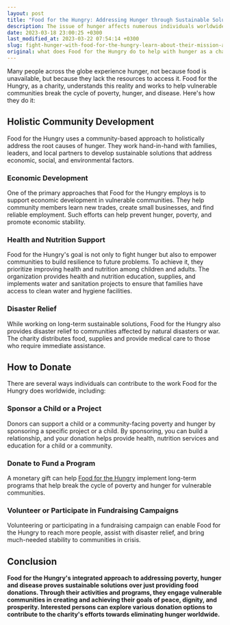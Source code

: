 ```yaml
---
layout: post
title: "Food for the Hungry: Addressing Hunger through Sustainable Solutions"
description: The issue of hunger affects numerous individuals worldwide, not due to food scarcity, but because they lack the means to acquire it. As a non-profit organization, Food for the Hungry recognizes this predicament and strives to assist susceptible communities in breaking the continuum of destitution, malnutrition, and illness. The charity implements several strategies to achieve this objective.
date: 2023-03-18 23:00:25 +0300
last_modified_at: 2023-03-22 07:54:14 +0300
slug: fight-hunger-with-food-for-the-hungry-learn-about-their-mission-and-donate-today
original: what does Food for the Hungry do to help with hunger as a charity, how do they do it, how can i donate?
---
```

Many people across the globe experience hunger, not because food is unavailable, but because they lack the resources to access it. Food for the Hungry, as a charity, understands this reality and works to help vulnerable communities break the cycle of poverty, hunger, and disease. Here's how they do it:

## Holistic Community Development

Food for the Hungry uses a community-based approach to holistically address the root causes of hunger. They work hand-in-hand with families, leaders, and local partners to develop sustainable solutions that address economic, social, and environmental factors.

### Economic Development

One of the primary approaches that Food for the Hungry employs is to support economic development in vulnerable communities. They help community members learn new trades, create small businesses, and find reliable employment. Such efforts can help prevent hunger, poverty, and promote economic stability.

### Health and Nutrition Support

Food for the Hungry's goal is not only to fight hunger but also to empower communities to build resilience to future problems. To achieve it, they prioritize improving health and nutrition among children and adults. The organization provides health and nutrition education, supplies, and implements water and sanitation projects to ensure that families have access to clean water and hygiene facilities.

### Disaster Relief

While working on long-term sustainable solutions, Food for the Hungry also provides disaster relief to communities affected by natural disasters or war. The charity distributes food, supplies and provide medical care to those who require immediate assistance.

## How to Donate

There are several ways individuals can contribute to the work Food for the Hungry does worldwide, including:

### Sponsor a Child or a Project

Donors can support a child or a community-facing poverty and hunger by sponsoring a specific project or a child. By sponsoring, you can build a relationship, and your donation helps provide health, nutrition services and education for a child or a community.

### Donate to Fund a Program

A monetary gift can help [Food for the Hungry](https://www.fh.org/) implement long-term programs that help break the cycle of poverty and hunger for vulnerable communities.

### Volunteer or Participate in Fundraising Campaigns

Volunteering or participating in a fundraising campaign can enable Food for the Hungry to reach more people, assist with disaster relief, and bring much-needed stability to communities in crisis.

## Conclusion

**Food for the Hungry's integrated approach to addressing poverty, hunger and disease proves sustainable solutions over just providing food donations. Through their activities and programs, they engage vulnerable communities in creating and achieving their goals of peace, dignity, and prosperity. Interested persons can explore various donation options to contribute to the charity's efforts towards eliminating hunger worldwide.**